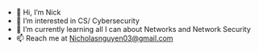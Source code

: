 - 👋 Hi, I’m Nick
- 👀 I’m interested in CS/ Cybersecurity 
- 🌱 I’m currently learning all I can about Networks and Network Security
- 📫 Reach me at Nicholasnguyen03@gmail.com

<!---
nicholasnguyen03/nicholasnguyen03 is a ✨ special ✨ repository because its `README.md` (this file) appears on your GitHub profile.
You can click the Preview link to take a look at your changes.
--->
